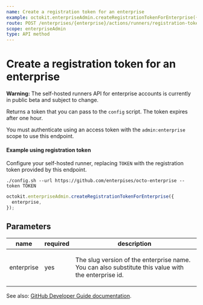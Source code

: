 ```yaml
---
name: Create a registration token for an enterprise
example: octokit.enterpriseAdmin.createRegistrationTokenForEnterprise({ enterprise })
route: POST /enterprises/{enterprise}/actions/runners/registration-token
scope: enterpriseAdmin
type: API method
---
```


# Create a registration token for an enterprise

**Warning:** The self-hosted runners API for enterprise accounts is currently in public beta and subject to change.

Returns a token that you can pass to the `config` script. The token expires after one hour.

You must authenticate using an access token with the `admin:enterprise` scope to use this endpoint.

#### Example using registration token

Configure your self-hosted runner, replacing `TOKEN` with the registration token provided by this endpoint.

```
./config.sh --url https://github.com/enterpises/octo-enterprise --token TOKEN
```

```js
octokit.enterpriseAdmin.createRegistrationTokenForEnterprise({
  enterprise,
});
```

## Parameters

<table>
  <thead>
    <tr>
      <th>name</th>
      <th>required</th>
      <th>description</th>
    </tr>
  </thead>
  <tbody>
    <tr><td>enterprise</td><td>yes</td><td>

The slug version of the enterprise name. You can also substitute this value with the enterprise id.

</td></tr>
  </tbody>
</table>

See also: [GitHub Developer Guide documentation](https://developer.github.com/v3/enterprise-admin/actions/#create-a-registration-token-for-an-enterprise).
